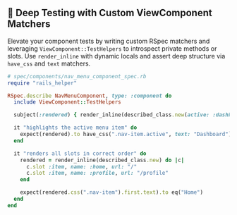 ## 🧪 Deep Testing with Custom ViewComponent Matchers
Elevate your component tests by writing custom RSpec matchers and leveraging `ViewComponent::TestHelpers` to introspect private methods or slots. Use `render_inline` with dynamic locals and assert deep structure via `have_css` and `text` matchers.

```ruby
# spec/components/nav_menu_component_spec.rb
require "rails_helper"

RSpec.describe NavMenuComponent, type: :component do
  include ViewComponent::TestHelpers

  subject(:rendered) { render_inline(described_class.new(active: :dashboard)) }

  it "highlights the active menu item" do
    expect(rendered).to have_css(".nav-item.active", text: "Dashboard")
  end

  it "renders all slots in correct order" do
    rendered = render_inline(described_class.new) do |c|
      c.slot :item, name: :home, url: "/"
      c.slot :item, name: :profile, url: "/profile"
    end

    expect(rendered.css(".nav-item").first.text).to eq("Home")
  end
end
```